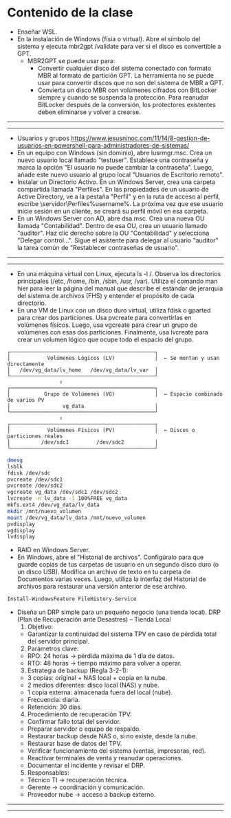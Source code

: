 # Contenido de la clase
- Enseñar WSL.
- En la instalación de Windows (físia o virtual). Abre el símbolo del sistema y ejecuta mbr2gpt /validate para ver si el disco es convertible a GPT.
  - MBR2GPT se puede usar para:
    - Convertir cualquier disco del sistema conectado con formato MBR al formato de partición GPT. La herramienta no se puede usar para convertir discos que no son del sistema de MBR a GPT.
    - Convierta un disco MBR con volúmenes cifrados con BitLocker siempre y cuando se suspenda la protección. Para reanudar BitLocker después de la conversión, los protectores existentes deben eliminarse y volver a crearse.

-----------
-----------

- Usuarios y grupos https://www.jesusninoc.com/11/14/8-gestion-de-usuarios-en-powershell-para-administradores-de-sistemas/
- En un equipo con Windows (sin dominio), abre lusrmgr.msc. Crea un nuevo usuario local llamado "testuser". Establece una contraseña y marca la opción "El usuario no puede cambiar la contraseña". Luego, añade este nuevo usuario al grupo local "Usuarios de Escritorio remoto".
- Instalar un Directorio Activo. En un Windows Server, crea una carpeta compartida llamada "Perfiles". En las propiedades de un usuario de Active Directory, ve a la pestaña "Perfil" y en la ruta de acceso al perfil, escribe \\servidor\Perfiles\%username%. La próxima vez que ese usuario inicie sesión en un cliente, se creará su perfil móvil en esa carpeta.
- En un Windows Server con AD, abre dsa.msc. Crea una nueva OU llamada "Contabilidad". Dentro de esa OU, crea un usuario llamado "auditor". Haz clic derecho sobre la OU "Contabilidad" y selecciona "Delegar control...". Sigue el asistente para delegar al usuario "auditor" la tarea común de "Restablecer contraseñas de usuario".

-------------
-------------

- En una máquina virtual con Linux, ejecuta ls -l /. Observa los directorios principales (/etc, /home, /bin, /sbin, /usr, /var). Utiliza el comando man hier para leer la página del manual que describe el estándar de jerarquía del sistema de archivos (FHS) y entender el propósito de cada directorio.
- En una VM de Linux con un disco duro virtual, utiliza fdisk o gparted para crear dos particiones. Usa pvcreate para convertirlas en volúmenes físicos. Luego, usa vgcreate para crear un grupo de volúmenes con esas dos particiones. Finalmente, usa lvcreate para crear un volumen lógico que ocupe todo el espacio del grupo.

```
┌───────────────────────────────────────────────┐
│            Volúmenes Lógicos (LV)             │  ← Se montan y usan directamente
│   /dev/vg_data/lv_home   /dev/vg_data/lv_var  │
└───────────────────────────────────────────────┘
                 ↑
┌───────────────────────────────────────────────┐
│           Grupo de Volúmenes (VG)             │  ← Espacio combinado de varios PV
│                 vg_data                       │
└───────────────────────────────────────────────┘
                 ↑
┌───────────────────────────────────────────────┐
│            Volúmenes Físicos (PV)             │  ← Discos o particiones reales
│          /dev/sdc1         /dev/sdc2          │
└───────────────────────────────────────────────┘
```

```Bash
dmesg
lsblk
fdisk /dev/sdc
pvcreate /dev/sdc1
pvcreate /dev/sdc2
vgcreate vg_data /dev/sdc1 /dev/sdc2
lvcreate -n lv_data -l 100%FREE vg_data
mkfs.ext4 /dev/vg_data/lv_data
mkdir /mnt/nuevo_volumen
mount /dev/vg_data/lv_data /mnt/nuevo_volumen
pvdisplay
vgdisplay
lvdisplay
```

- RAID en Windows Server.
- En Windows, abre el "Historial de archivos". Configúralo para que guarde copias de tus carpetas de usuario en un segundo disco duro (o un disco USB). Modifica un archivo de texto en tu carpeta de Documentos varias veces. Luego, utiliza la interfaz del Historial de archivos para restaurar una versión anterior de ese archivo.
```PowerShell
Install-WindowsFeature FileHistory-Service
```

- Diseña un DRP simple para un pequeño negocio (una tienda local).
DRP (Plan de Recuperación ante Desastres) – Tienda Local
  1. Objetivo:
    - Garantizar la continuidad del sistema TPV en caso de pérdida total del servidor principal.
  2. Parámetros clave:
    - RPO: 24 horas → pérdida máxima de 1 día de datos.
    - RTO: 48 horas → tiempo máximo para volver a operar.
  3. Estrategia de backup (Regla 3-2-1):
    - 3 copias: original + NAS local + copia en la nube.
    - 2 medios diferentes: disco local (NAS) y nube.
    - 1 copia externa: almacenada fuera del local (nube).
    - Frecuencia: diaria.
    - Retención: 30 días.
  4. Procedimiento de recuperación TPV:
    - Confirmar fallo total del servidor.
    - Preparar servidor o equipo de respaldo.
    - Restaurar backup desde NAS o, si no existe, desde la nube.
    - Restaurar base de datos del TPV.
    - Verificar funcionamiento del sistema (ventas, impresoras, red).
    - Reactivar terminales de venta y reanudar operaciones.
    - Documentar el incidente y revisar el DRP.
  5. Responsables:
    - Técnico TI → recuperación técnica.
    - Gerente → coordinación y comunicación.
    - Proveedor nube → acceso a backup externo.

----------
----------

